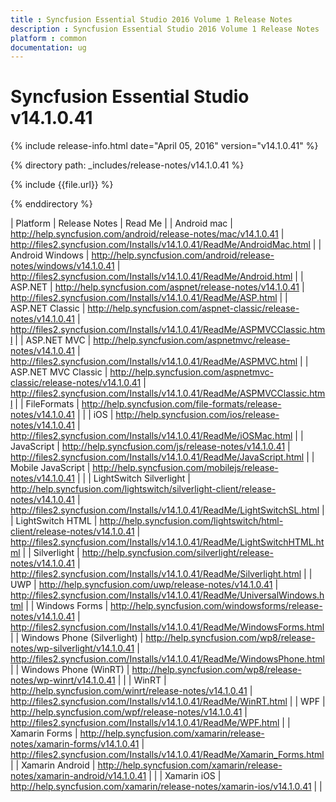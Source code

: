 ```yaml
---
title : Syncfusion Essential Studio 2016 Volume 1 Release Notes
description : Syncfusion Essential Studio 2016 Volume 1 Release Notes
platform : common
documentation: ug
---
```


# Syncfusion Essential Studio v14.1.0.41

{% include release-info.html date="April 05, 2016" version="v14.1.0.41" %} 

{% directory path: _includes/release-notes/v14.1.0.41 %}

{% include {{file.url}} %}

{% enddirectory %}

| Platform                     | Release Notes | Read Me |
| Android mac                  | <http://help.syncfusion.com/android/release-notes/mac/v14.1.0.41>                      | <http://files2.syncfusion.com/Installs/v14.1.0.41/ReadMe/AndroidMac.html>        |
| Android Windows              | <http://help.syncfusion.com/android/release-notes/windows/v14.1.0.41>                  | <http://files2.syncfusion.com/Installs/v14.1.0.41/ReadMe/Android.html>           |
| ASP.NET                      | <http://help.syncfusion.com/aspnet/release-notes/v14.1.0.41>                           | <http://files2.syncfusion.com/Installs/v14.1.0.41/ReadMe/ASP.html>               |
| ASP.NET Classic              | <http://help.syncfusion.com/aspnet-classic/release-notes/v14.1.0.41>                   | <http://files2.syncfusion.com/Installs/v14.1.0.41/ReadMe/ASPMVCClassic.html>     |
| ASP.NET MVC                  | <http://help.syncfusion.com/aspnetmvc/release-notes/v14.1.0.41>                        | <http://files2.syncfusion.com/Installs/v14.1.0.41/ReadMe/ASPMVC.html>            |
| ASP.NET MVC Classic          | <http://help.syncfusion.com/aspnetmvc-classic/release-notes/v14.1.0.41>                | <http://files2.syncfusion.com/Installs/v14.1.0.41/ReadMe/ASPMVCClassic.html>     |
| FileFormats                  | <http://help.syncfusion.com/file-formats/release-notes/v14.1.0.41>                     |                                                                                  |
| iOS                          | <http://help.syncfusion.com/ios/release-notes/v14.1.0.41>                              | <http://files2.syncfusion.com/Installs/v14.1.0.41/ReadMe/iOSMac.html>            |
| JavaScript                   | <http://help.syncfusion.com/js/release-notes/v14.1.0.41>                               | <http://files2.syncfusion.com/Installs/v14.1.0.41/ReadMe/JavaScript.html>        |
| Mobile JavaScript            | <http://help.syncfusion.com/mobilejs/release-notes/v14.1.0.41>                         |                                                                                  |
| LightSwitch Silverlight      | <http://help.syncfusion.com/lightswitch/silverlight-client/release-notes/v14.1.0.41>   | <http://files2.syncfusion.com/Installs/v14.1.0.41/ReadMe/LightSwitchSL.html>     |
| LightSwitch HTML             | <http://help.syncfusion.com/lightswitch/html-client/release-notes/v14.1.0.41>          | <http://files2.syncfusion.com/Installs/v14.1.0.41/ReadMe/LightSwitchHTML.html>   |
| Silverlight                  | <http://help.syncfusion.com/silverlight/release-notes/v14.1.0.41>                      | <http://files2.syncfusion.com/Installs/v14.1.0.41/ReadMe/Silverlight.html>       |
| UWP                          | <http://help.syncfusion.com/uwp/release-notes/v14.1.0.41>                              | <http://files2.syncfusion.com/Installs/v14.1.0.41/ReadMe/UniversalWindows.html>  |
| Windows Forms                | <http://help.syncfusion.com/windowsforms/release-notes/v14.1.0.41>                     | <http://files2.syncfusion.com/Installs/v14.1.0.41/ReadMe/WindowsForms.html>      |
| Windows Phone (Silverlight)  | <http://help.syncfusion.com/wp8/release-notes/wp-silverlight/v14.1.0.41>               | <http://files2.syncfusion.com/Installs/v14.1.0.41/ReadMe/WindowsPhone.html>      |
| Windows Phone  (WinRT)       | <http://help.syncfusion.com/wp8/release-notes/wp-winrt/v14.1.0.41>                     |                                                                                  |
| WinRT                        | <http://help.syncfusion.com/winrt/release-notes/v14.1.0.41>                            | <http://files2.syncfusion.com/Installs/v14.1.0.41/ReadMe/WinRT.html>             |
| WPF                          | <http://help.syncfusion.com/wpf/release-notes/v14.1.0.41>                              | <http://files2.syncfusion.com/Installs/v14.1.0.41/ReadMe/WPF.html>               |
| Xamarin Forms                | <http://help.syncfusion.com/xamarin/release-notes/xamarin-forms/v14.1.0.41>            | <http://files2.syncfusion.com/Installs/v14.1.0.41/ReadMe/Xamarin_Forms.html>     |
| Xamarin Android              | <http://help.syncfusion.com/xamarin/release-notes/xamarin-android/v14.1.0.41>          |                                                                                  |
| Xamarin iOS                  | <http://help.syncfusion.com/xamarin/release-notes/xamarin-ios/v14.1.0.41>              |                                                                                  |



